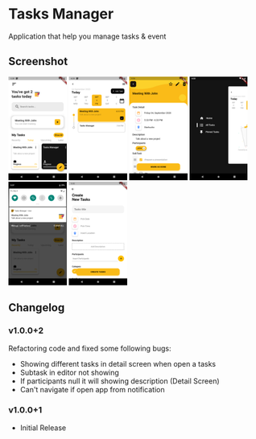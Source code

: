 # Tasks Manager

Application that help you manage tasks & event

## Screenshot

<img src="src/screenshot/ss_homepage.png" width="23%"></img> <img src="src/screenshot/ss_all_task.png" width="23%"></img> <img src="src/screenshot/ss_detail_screen.png" width="23%"></img> <img src="src/screenshot/ss_menu.png" width="23%"></img> <img src="src/screenshot/ss_notification.png" width="23%"></img> <img src="src/screenshot/ss_task_editor.png" width="23%"></img>

## Changelog

### v1.0.0+2

Refactoring code and fixed some following bugs:

* Showing different tasks in detail screen when open a tasks
* Subtask in editor not showing
* If participants null it will showing description (Detail Screen)
* Can't navigate if open app from notification

### v1.0.0+1

* Initial Release
